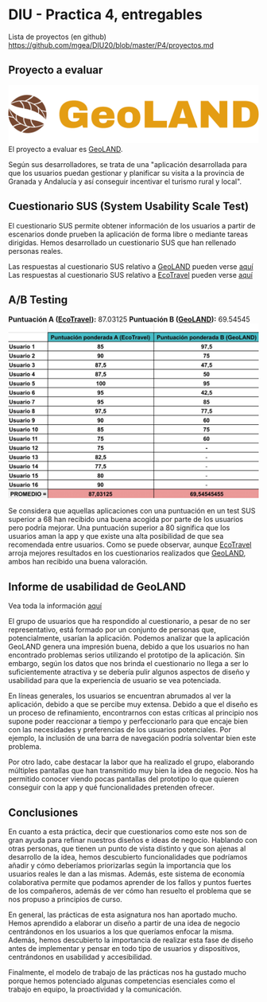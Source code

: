 # DIU - Practica 4, entregables

Lista de proyectos (en github) https://github.com/mgea/DIU20/blob/master/P4/proyectos.md

## Proyecto a evaluar

![Logo](https://raw.githubusercontent.com/gonzalodelatorree/DIU21/master/logo_large.png)
El proyecto a evaluar es [GeoLAND](https://github.com/gonzalodelatorree/DIU21).

Según sus desarrolladores, se trata de una "aplicación desarrollada para que los usuarios puedan gestionar y planificar su visita a la provincia de Granada y Andalucía y así conseguir incentivar el turismo rural y local".

## Cuestionario SUS (System Usability Scale Test)

El cuestionario SUS permite obtener información de los usuarios a partir de escenarios donde prueben la aplicación de forma libre o mediante tareas dirigidas. 
Hemos desarrollado un cuestionario SUS que han rellenado personas reales.

Las respuestas al cuestionario SUS relativo a [GeoLAND](https://github.com/gonzalodelatorree/DIU21) pueden verse [aquí](https://github.com/JesusGonzalezA/DIU21/blob/master/P4/Docs/CuestionarioB.pdf)
Las respuestas al cuestionario SUS relativo a [EcoTravel](https://github.com/jesusgonzaleza/DIU21) pueden verse [aquí](https://github.com/JesusGonzalezA/DIU21/blob/master/P4/Docs/CuestionarioA.pdf)


## A/B Testing

**Puntuación A ([EcoTravel](https://github.com/jesusgonzaleza/DIU21)):** 87.03125
**Puntuación B ([GeoLAND](https://github.com/gonzalodelatorree/DIU21)):** 69.54545
![A/B Testing](Images/ABTesting.jpg)

Se considera que aquellas aplicaciones con una puntuación en un test SUS superior a 68 han recibido una buena acogida por parte de los usuarios pero podría mejorar. Una puntuación superior a 80 significa que los usuarios aman la app y que existe una alta posibilidad de que sea recomendada entre usuarios.
Como se puede observar, aunque [EcoTravel](https://github.com/jesusgonzaleza/DIU21) arroja mejores resultados en los cuestionarios realizados que [GeoLAND](https://github.com/gonzalodelatorree/DIU21), ambos han recibido una buena valoración.

## Informe de usabilidad de GeoLAND
Vea toda la información [aquí](https://github.com/JesusGonzalezA/DIU21/blob/master/P4/Docs/P4_UsabReport_B_doneby_ElReencuentro_Wombats.pdf)


El grupo de usuarios que ha respondido al cuestionario, a pesar de no ser representativo, está formado por un conjunto de personas que, potencialmente, usarían la aplicación. Podemos analizar que la aplicación GeoLAND genera una impresión buena, debido a que los usuarios no han encontrado problemas serios utilizando el prototipo de la aplicación. Sin embargo, según los datos que nos brinda el cuestionario no llega a ser lo suficientemente atractiva y se debería pulir algunos aspectos de diseño y usabilidad para que la experiencia de usuario se vea potenciada.

En líneas generales, los usuarios se encuentran abrumados al ver la aplicación, debido a que se percibe muy extensa. Debido a que el diseño es un proceso de refinamiento, encontrarnos con estas críticas al principio nos supone poder reaccionar a tiempo y perfeccionarlo para que encaje bien con las necesidades y preferencias de los usuarios potenciales. Por ejemplo, la inclusión de una barra de navegación podría solventar bien este problema.

Por otro lado, cabe destacar la labor que ha realizado el grupo, elaborando múltiples pantallas que han transmitido muy bien la idea de negocio. Nos ha permitido conocer viendo pocas pantallas del prototipo lo que quieren conseguir con la app y qué funcionalidades pretenden ofrecer. 

## Conclusiones

En cuanto a esta práctica, decir que cuestionarios como este nos son de gran ayuda para refinar nuestros diseños e ideas de negocio. Hablando con otras personas, que tienen un punto de vista distinto y que son ajenas al desarrollo de la idea, hemos descubierto funcionalidades que podríamos añadir y cómo deberíamos priorizarlas según la importancia que los usuarios reales le dan a las mismas. Además, este sistema de economía colaborativa permite que podamos aprender de los fallos y puntos fuertes de los compañeros, además de ver cómo han resuelto el problema que se nos propuso a principios de curso. 

En general, las prácticas de esta asignatura nos han aportado mucho. Hemos aprendido a elaborar un diseño a partir de una idea de negocio centrándonos en los usuarios a los que queríamos enfocar la misma. Además, hemos descubierto la importancia de realizar esta fase de diseño antes de implementar y pensar en todo tipo de usuarios y dispositivos, centrándonos en usabilidad y accesibilidad.

Finalmente, el modelo de trabajo de las prácticas nos ha gustado mucho porque hemos potenciado algunas competencias esenciales como el trabajo en equipo, la proactividad y la comunicación. 
